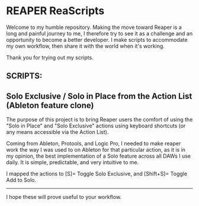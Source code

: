# REAPER ReaScripts

Welcome to my humble repository.
Making the move toward Reaper is a long and painful journey to me, I therefore try to see it as a challenge and an opportunity to become a better developer.
I make scripts to accommodate my own workflow, then share it with the world when it's working.

Thank you for trying out my scripts.

## SCRIPTS:

## Solo Exclusive / Solo in Place from the Action List (Ableton feature clone)

The purpose of this project is to bring Reaper users the comfort of using the "Solo in Place" and "Solo Exclusive" actions
using keyboard shortcuts (or any means accessible via the Action List).

Coming from Ableton, Protools, and Logic Pro, I needed to make reaper work the way I was used to on Ableton for that particular action,
as it is in my opinion, the best implementation of a Solo feature across all DAWs I use daily.
It is simple, predictable, and very intuitive to me.

I mapped the actions to [S]= Toggle Solo Exclusive, and [Shift+S]= Toggle Add to Solo.

-----------------------------------------------------------

I hope these will prove useful to your workflow.
